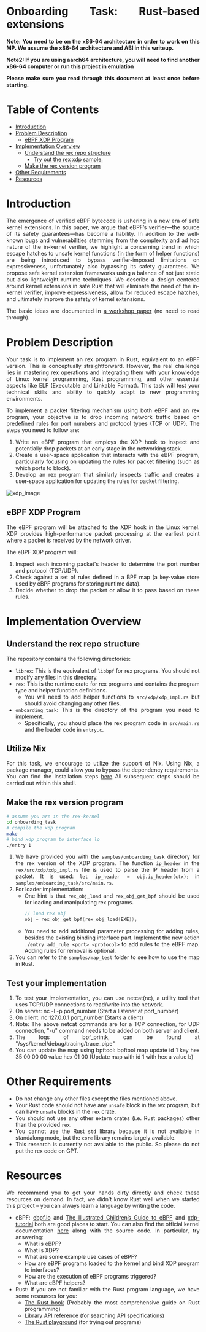 <div style="text-align: justify;">

# Onboarding Task: Rust-based extensions

**Note: You need to be on the x86-64 architecture in order to work on this
MP. We assume the x86-64 architecture and ABI in this writeup.**

**Note2: If you are using aarch64 architecture, you will need to find
another x86-64 computer or run this project in emulation**

**Please make sure you read through this document at least once before
starting.**

# Table of Contents

- [Introduction](#introduction)
- [Problem Description](#problem-description)
  - [eBPF XDP Program](#ebpf-xdp-program)
- [Implementation Overview](#implementation-overview)
  - [Understand the rex repo structure](#understand-the-rex-repo-structure)
    - [Try out the rex xdp sample.](#try-out-the-rex-xdp-sample)
  - [Make the rex version program](#make-the-rex-version-program)
- [Other Requirements](#other-requirements)
- [Resources](#resources)

# Introduction

The emergence of verified eBPF bytecode is ushering in a new era of safe
kernel extensions.  In this paper, we argue that eBPF’s verifier—the source
of its safety guarantees—has become a liability. In addition to the
well-known bugs and vulnerabilities stemming from the complexity and ad hoc
nature of the in-kernel verifier, we highlight a concerning trend in which
escape hatches to unsafe kernel functions (in the form of helper functions)
are being introduced to bypass verifier-imposed limitations on
expressiveness, unfortunately also bypassing its safety guarantees. We
propose safe kernel extension frameworks using a balance of not just static
but also lightweight runtime techniques. We describe a design centered
around kernel extensions in safe Rust that will eliminate the need of the
in-kernel verifier, improve expressiveness, allow for reduced escape
hatches, and ultimately improve the safety of kernel extensions.

The basic ideas are documented in [a workshop
paper](../../docs/rust-kernel-ext.pdf) (no need to read through).

# Problem Description

Your task is to implement an rex program in Rust, equivalent to an eBPF
version. This is conceptually straightforward. However, the real challenge
lies in mastering rex operations and integrating them with your knowledge
of Linux kernel programming, Rust programming, and other essential aspects
like ELF (Executable and Linkable Format). This task will test your
technical skills and ability to quickly adapt to new programming
environments.

To implement a packet filtering mechanism using both eBPF and an rex
program, your objective is to drop incoming network traffic based on
predefined rules for port numbers and protocol types (TCP or UDP). The
steps you need to follow are:

1. Write an eBPF program that employs the XDP hook to inspect and
   potentially drop packets at an early stage in the networking stack.
2. Create a user-space application that interacts with the eBPF program,
   particularly focusing on updating the rules for packet filtering (such
   as which ports to block).
3. Develop an rex program that similarly inspects traffic and creates a
   user-space application for updating the rules for packet filtering.

![xdp_image](../../docs/image/xdp-attach-point.png)

## eBPF XDP Program

The eBPF program will be attached to the XDP hook in the Linux kernel. XDP
provides high-performance packet processing at the earliest point where a
packet is received by the network driver.

The eBPF XDP program will:

1. Inspect each incoming packet's header to determine the port number and
   protocol (TCP/UDP).
2. Check against a set of rules defined in a BPF map (a key-value store
   used by eBPF programs for storing runtime data).
3. Decide whether to drop the packet or allow it to pass based on these
   rules.

# Implementation Overview

## Understand the rex repo structure

The repository contains the following directories:

- `librex`: This is the equivalent of `libbpf` for rex programs. You should
  not modify any files in this directory.
- `rex`: This is the runtime crate for rex programs and contains the
  program type and helper function definitions.
  - You will need to add helper functions to `src/xdp/xdp_impl.rs` but
    should avoid changing any other files.
- `onboarding_task`: This is the directory of the program you need to
  implement.
  - Specifically, you should place the rex program code in `src/main.rs`
    and the loader code in `entry.c`.

## Utilize Nix

For this task, we encourage to utilize the support of Nix. Using Nix, a
package manager, could allow you to bypass the dependency requirements.
You can find the installation steps [here](../../README.org#nix-flake) All
subsequent steps should be carried out within this shell.

## Make the rex version program

```bash
# assume you are in the rex-kernel
cd onboarding_task
# compile the xdp program
make
# bind xdp program to interface lo
./entry 1
```

1. We have provided you with the `samples/onboarding_task` directory for
   the rex version of the XDP program. The function `ip_header` in the
   `rex/src/xdp/xdp_impl.rs` file is used to parse the IP header from a
   packet. It is used: `let ip_header = obj.ip_header(ctx);` in
   `samples/onboarding_task/src/main.rs`.
2. For loader implementation:
    - One hint is that `rex_obj_load` and `rex_obj_get_bpf` should be used
      for loading and manipulating rex programs.
      ```c
      // load rex obj
      obj = rex_obj_get_bpf(rex_obj_load(EXE));
      ```
    - You need to add additional parameter processing for adding rules,
      besides the existing binding interface part. Implement the new action
      `./entry add_rule <port> <protocol>` to add rules to the eBPF map.
      Adding rules for removal is optional.
3. You can refer to the `samples/map_test` folder to see how to use the map
   in Rust.

## Test your implementation

1. To test your implementation, you can use netcat(nc), a utility tool that
   uses TCP/UDP connections to read/write into the network.
2. On server: nc -l -p port_number (Start a listener at port_number)
3. On client: nc 127.0.0.1 port_number (Starts a client)
4. Note: The above netcat commands are for a TCP connection, for UDP
   connection, "-u" command needs to be added on both server and client.
5. The logs of bpf_printk, can be found at
   "/sys/kernel/debug/tracing/trace_pipe"
6. You can update the map using bpftool: bpftool map update id 1 key hex 35
   00 00 00 value hex 01 00 (Update map with id 1 with hex a value b)

# Other Requirements

- Do not change any other files except the files mentioned above.
- Your Rust code should not have any `unsafe` block in the rex program, but
  can have `unsafe` blocks in the `rex` crate.
- You should not use any other extern crates (i.e. Rust packages) other
  than the provided `rex`.
- You cannot use the Rust `std` library because it is not available in
  standalong mode, but the `core` library remains largely available.
- This research is currently not available to the public. So please do not
  put the rex code on GPT.

# Resources

We recommend you to get your hands dirty directly and check these resources
on demand. In fact, we didn’t know Rust well when we started this project –
you can always learn a language by writing the code.

- eBPF: [ebpf.io](https://ebpf.io/) and [The Illustrated Children’s Guide
  to
  eBPF](https://ebpf.io/books/buzzing-across-space-illustrated-childrens-guide-to-ebpf.pdf)
  and [xdp-tutorial](https://github.com/xdp-project/xdp-tutorial) both are
  good places to start. You can also find the official kernel documentation
  [here](https://elixir.bootlin.com/linux/v5.15.127/source/Documentation/bpf)
  along with the source code. In particular, try answering:
  - What is eBPF?
  - What is XDP?
  - What are some example use cases of eBPF?
  - How are eBPF programs loaded to the kernel and bind XDP program to
    interfaces?
  - How are the execution of eBPF programs triggered?
  - What are eBPF helpers?
- Rust: If you are not familiar with the Rust program language, we have
  some resources for you:
  - [The Rust book](https://doc.rust-lang.org/book/) (Probably the most
    comprehensive guide on Rust programming)
  - [Library API reference](https://doc.rust-lang.org/std/index.html) (for
    searching API specifications)
  - [The Rust playground](https://play.rust-lang.org) (for trying out
    programs)
</div>
